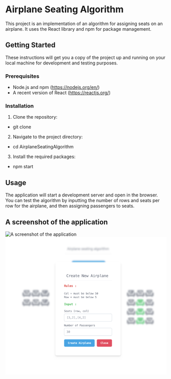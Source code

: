 # Airplane Seating Algorithm

This project is an implementation of an algorithm for assigning seats on an airplane. It uses the React library and npm for package management.

## Getting Started

These instructions will get you a copy of the project up and running on your local machine for development and testing purposes.

### Prerequisites

- Node.js and npm (https://nodejs.org/en/)
- A recent version of React (https://reactjs.org/)

### Installation

1. Clone the repository:

- git clone

2. Navigate to the project directory:

- cd AirplaneSeatingAlgorithm

3. Install the required packages:

- npm start

## Usage

The application will start a development server and open in the browser. You can test the algorithm by inputting the number of rows and seats per row for the airplane, and then assigning passengers to seats.

## A screenshot of the application

![A screenshot of the application](docs/screenshot00.png)
![A screenshot of the application](docs/screenshot01.png)
